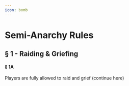 ```yaml
---
icon: bomb
---
```


# Semi-Anarchy Rules

## § 1 - Raiding & Griefing&#x20;

#### § 1A

Players are fully allowed to raid and grief (continue here)
